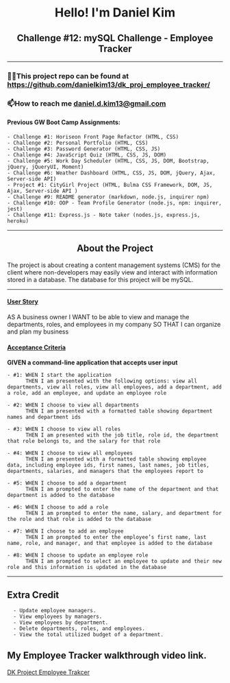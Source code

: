<h1 align="center">Hello! I'm Daniel Kim</h1>
<h2 align="center">Challenge #12: mySQL Challenge - Employee Tracker</h2>

<hr />

### 👨‍💻This project repo can be found at https://github.com/danielkim13/dk_proj_employee_tracker/

### 📫How to reach me **daniel.d.kim13@gmail.com**

#### Previous GW Boot Camp Assignments:

    - Challenge #1: Horiseon Front Page Refactor (HTML, CSS)
    - Challenge #2: Personal Portfolio (HTML, CSS)
    - Challenge #3: Password Generator (HTML, CSS, JS)
    - Challenge #4: JavaScript Quiz (HTML, CSS, JS, DOM)
    - Challenge #5: Work Day Scheduler (HTML, CSS, JS, DOM, Bootstrap, jQuery, jQueryUI, Moment)
    - Challenge #6: Weather Dashboard (HTML, CSS, JS, DOM, jQuery, Ajax, Server-side API)
    - Project #1: CityGirl Project (HTML, Bulma CSS Framework, DOM, JS, Ajax, Server-side API )
    - Challenge #9: README generator (markdown, node.js, inquirer npm)
    - Challenge #10: OOP - Team Profile Generator (node.js, npm: inquirer, jest)
    - Challenge #11: Express.js - Note taker (nodes.js, express.js, heroku)

<hr />

<h2 align="center"><b>About the Project</b></h4>

<p>The project is about creating a content management systems (CMS) for the client where non-developers may easily view and interact with information stored in a database. The database for this project will be mySQL. </p>

<hr />

<h4><u>User Story</u></h4>

AS A business owner
I WANT to be able to view and manage the departments, roles, and employees in my company
SO THAT I can organize and plan my business

<h4><u>Acceptance Criteria</u></h4>

<p><b>GIVEN a command-line application that accepts user input</b></p>

    - #1: WHEN I start the application
          THEN I am presented with the following options: view all departments, view all roles, view all employees, add a department, add a role, add an employee, and update an employee role

    - #2: WHEN I choose to view all departments
          THEN I am presented with a formatted table showing department names and department ids

    - #3: WHEN I choose to view all roles
          THEN I am presented with the job title, role id, the department that role belongs to, and the salary for that role

    - #4: WHEN I choose to view all employees
          THEN I am presented with a formatted table showing employee data, including employee ids, first names, last names, job titles, departments, salaries, and managers that the employees report to

    - #5: WHEN I choose to add a department
          THEN I am prompted to enter the name of the department and that department is added to the database

    - #6: WHEN I choose to add a role
          THEN I am prompted to enter the name, salary, and department for the role and that role is added to the database

    - #7: WHEN I choose to add an employee
          THEN I am prompted to enter the employee’s first name, last name, role, and manager, and that employee is added to the database

    - #8: WHEN I choose to update an employee role
          THEN I am prompted to select an employee to update and their new role and this information is updated in the database

<hr />

## Extra Credit

      - Update employee managers.
      - View employees by managers.
      - View employees by department.
      - Delete departments, roles, and employees.
      - View the total utilized budget of a department.

## My Employee Tracker walkthrough video link.
[DK Project Employee Trakcer](TBD)